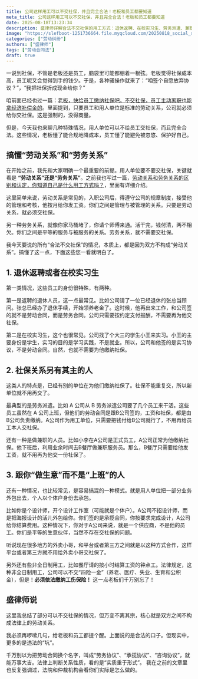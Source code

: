 ```yaml
---
title: 公司这样用工可以不交社保，并且完全合法！老板和员工都要知道
meta_title: 公司这样用工可以不交社保，并且完全合法！老板和员工都要知道
date: 2025-08-18T13:23:34
description: 盛律师详解合法不交社保的用工方式：退休返聘、在校实习生、劳务派遣、兼职人员、业务外包等特殊情况。文章核心解析劳动关系与劳务关系的根本区别，揭示用人单位何时可以不交社保且完全合法。特别提醒老板要合规降成本，员工要避免被忽悠。重点强调非全日制用工必须缴纳工伤保险，以及"实质重于形式"的法律认定原则。
image: "https://slefboot-1251736664.file.myqcloud.com/20250818_social_security.webp"
categories: ["劳动纠纷"]
authors: ["盛律师"]
tags: ["劳动合同法"]
draft: true
---
```


一说到社保，不管是老板还是员工，脑袋里可能都绷着一根弦。老板觉得社保成本高，员工呢又会觉得到手的钱少。于是，各种骚操作就来了：“咱签个自愿放弃协议？”，“我把社保折成现金给你？”

咱前面已经也过一篇：[老板，快给员工缴纳社保吧。不交社保，员工主动离职也能拿经济补偿金的](https://shenglvshi.cn/pay_social_security)。里面提到，只要员工和用人单位是标准的劳动关系，公司就必须给你交社保。这是强制的，没得商量。

但是，今天我也来聊几种特殊情况，用人单位可以不给员工交社保，而且完全合法。这些情况，老板懂了能合规地降成本，员工懂了能避免被忽悠、保护好自己。

## 搞懂“劳动关系”和“劳务关系”

在开始之前，我先和大家明确一个最重要的前提。用人单位要不要交社保，关键就看是 **“劳动关系”还是“劳务关系”**。之前我也写过一篇，[劳动关系和劳务关系的区别和认定，你知道自己是什么用工方式吗？](https://shenglvshi.cn/labor_relations_contracts)，里面有详细介绍。

这里简单来说，劳动关系是常见的，入职公司后，得遵守公司的规章制度，接受他的管理和考核，他按月给你发工资。你们之间是管理与被管理的关系。只要是劳动关系，就必须交社保。

另一种劳务关系，就像你家马桶堵了，你请个师傅来通。活干完，钱付清，两不相欠。你们之间是平等的服务与被服务的关系。劳务关系，就不需要交社保。

我今天要说的所有“合法不交社保”的情况，本质上，都是因为双方不构成“劳动关系”。搞懂了这一点，下面这些您一看就明白了。

## 1. 退休返聘或者在校实习生

第一类情况，这些员工的身份很特殊，有两种。

第一是返聘的退休人员，这一点最常见。比如公司请了一位已经退休的张总当顾问。张总已经办了退休手续，开始领养老金了。这时候，他再出来工作，和公司签的就不是劳动合同，而是劳务合同。公司只需要按约定支付报酬，不需要再为他交社保。

第二是在校实习生，这个也很常见。公司找了个大三的学生小王来实习。小王的主要身份是学生，实习的目的是学习实践，不是就业。所以，公司和他签的是实习协议，不是劳动合同。自然，也就不需要为他缴纳社保。

## 2. 社保关系另有其主的人

这类人的特点是，已经有别的单位在为他们缴纳社保了。社保不能重复交，所以新单位就不用再交了。

最典型的是劳务派遣。比如 A 公司从 B 劳务派遣公司要了几个员工来干活。这些员工虽然在 A 公司上班，但他们的劳动合同是跟B公司签的，工资和社保，都是由B公司负责缴纳。A公司作为用工单位，只需要把钱付给B公司就行了，不用再给员工本人交社保。

还有一种是做兼职的人员。比如小李在A公司是正式员工，A公司正常为他缴纳社保。他下班后，利用业余时间去B餐厅做兼职服务员。那么，B餐厅只需要给他发工资，就不用再为他交一份社保了。

## 3. 跟你“做生意”而不是“上班”的人

还有一种情况，也比较常见，是容易搞混的一种模式。就是用人单位把一部分业务外包出去，个人以个体户身份去承包。

比如你是个设计师，开个设计工作室（可能就是个体户）。A公司不招设计师，而是把海报设计的活儿外包给你。你们签的是承揽合同，你按要求完成设计，A公司给你结算费用。这种情况下，你对于A公司来说，就是一个供应商，不是他的员工。你们是平等的生意伙伴，当然不存在交社保的问题。

听说现在很多地方的外卖小哥，和平台或者第三方之间就是以这种方式合作，这样平台或者第三方就不用给外卖小哥交社保了。

另外还有些非全日制用工，比如餐厅请的按小时结算工资的钟点工。法律规定，这种非全日制用工，公司可以不交“四险一金”（养老、医疗、失业、生育和公积金），但是！**必须依法缴纳工伤保险！** 这一点老板们千万别忘了！

## 盛律师说

这里我总结了部分可以不交社保的情况，但万变不离其宗，核心就是双方之间不构成法律上的劳动关系。

我必须再啰嗦几句，给老板和员工都提个醒。上面说的是合法的口子。但现实中，更多的是违法的“坑”。

千万别以为把劳动合同换个名字，叫成“劳务协议”、“承揽协议”、“咨询协议”，就能万事大吉。法律上判断关系性质，看的是“实质重于形式”。 我在之前的文章里也反复强调过，法院和仲裁机构会看你们实际是怎么做的。